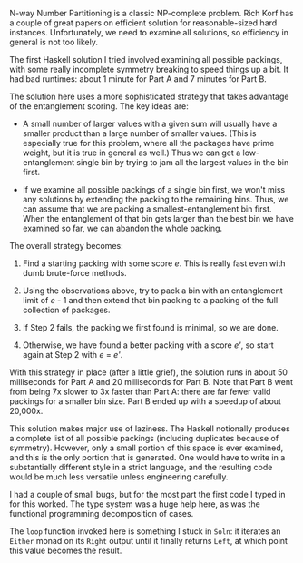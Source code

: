 N-way Number Partitioning is a classic NP-complete
problem. Rich Korf has a couple of great papers on efficient
solution for reasonable-sized hard instances. Unfortunately,
we need to examine all solutions, so efficiency in general
is not too likely.

The first Haskell solution I tried involved examining all
possible packings, with some really incomplete symmetry
breaking to speed things up a bit. It had bad runtimes:
about 1 minute for Part A and 7 minutes for Part B.

The solution here uses a more sophisticated strategy that
takes advantage of the entanglement scoring. The key ideas
are:

* A small number of larger values with a given sum will
  usually have a smaller product than a large number of
  smaller values. (This is especially true for this problem,
  where all the packages have prime weight, but it is true
  in general as well.)  Thus we can get a low-entanglement
  single bin by trying to jam all the largest values in the
  bin first.

* If we examine all possible packings of a single bin first,
  we won't miss any solutions by extending the packing to
  the remaining bins. Thus, we can assume that we are
  packing a smallest-entanglement bin first. When the
  entanglement of that bin gets larger than the best bin we
  have examined so far, we can abandon the whole packing.

The overall strategy becomes:

1. Find a starting packing with some score *e*. This is
   really fast even with dumb brute-force methods.

2. Using the observations above, try to pack a bin with an
   entanglement limit of *e* - 1 and then extend that bin
   packing to a packing of the full collection of packages.

3. If Step 2 fails, the packing we first found is
   minimal, so we are done.

4. Otherwise, we have found a better packing with a score
   *e'*, so start again at Step 2 with *e* = *e'*.

With this strategy in place (after a little grief), the
solution runs in about 50 milliseconds for Part A and 20
milliseconds for Part B. Note that Part B went from being 7x
slower to 3x faster than Part A: there are far fewer valid
packings for a smaller bin size. Part B ended up with a
speedup of about 20,000x.

This solution makes major use of laziness. The Haskell
notionally produces a complete list of all possible packings
(including duplicates because of symmetry).  However, only a
small portion of this space is ever examined, and this is
the only portion that is generated. One would have to write
in a substantially different style in a strict language, and
the resulting code would be much less versatile unless
engineering carefully.

I had a couple of small bugs, but for the most part the
first code I typed in for this worked. The type system was a
huge help here, as was the functional programming
decomposition of cases.

The `loop` function invoked here is something I stuck in
`Soln`: it iterates an `Either` monad on its `Right` output
until it finally returns `Left`, at which point this value
becomes the result.
